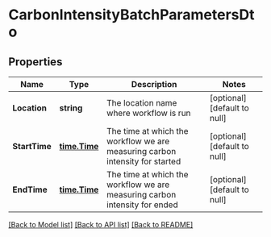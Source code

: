 # CarbonIntensityBatchParametersDto

## Properties
| Name          | Type                          | Description                                                                  | Notes                        |
|---------------|-------------------------------|------------------------------------------------------------------------------|------------------------------|
| **Location**  | **string**                    | The location name where workflow is run                                      | [optional] [default to null] |
| **StartTime** | [**time.Time**](time.Time.md) | The time at which the workflow we are measuring carbon intensity for started | [optional] [default to null] |
| **EndTime**   | [**time.Time**](time.Time.md) | The time at which the workflow we are measuring carbon intensity for ended   | [optional] [default to null] |

[[Back to Model list]](../README.md#documentation-for-models) [[Back to API list]](../README.md#documentation-for-api-endpoints) [[Back to README]](../README.md)

